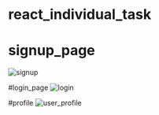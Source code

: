 # react_individual_task

# signup_page
![signup](https://github.com/sudheer27k/react_individual_task/assets/143692474/a95b042e-7029-481e-b2bf-2d2071427aa7)

#login_page
![login](https://github.com/sudheer27k/react_individual_task/assets/143692474/82354d68-b1a7-46ce-b749-fcb8ce23f9f1)

#profile
![user_profile](https://github.com/sudheer27k/react_individual_task/assets/143692474/ef481922-fd31-4cbc-9c47-0d2fb9e54978)
